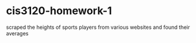 # cis3120-homework-1
scraped the heights of sports players from various websites and found their averages
